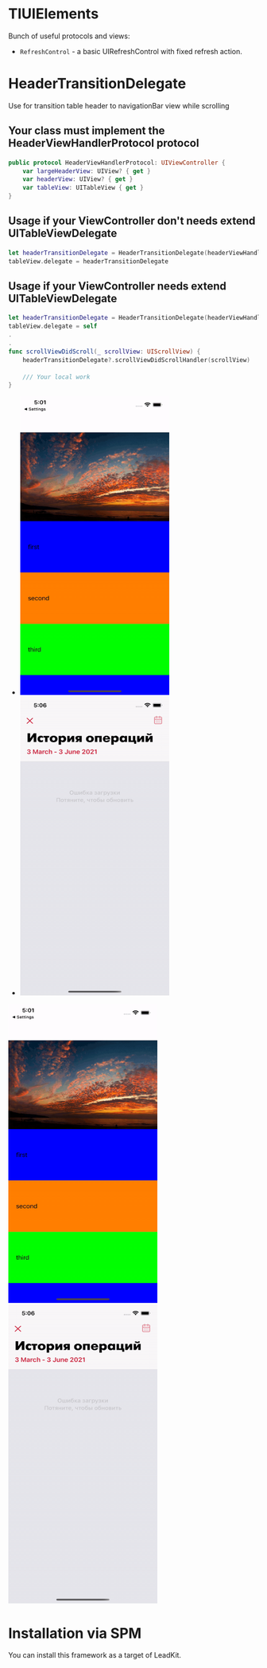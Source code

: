 # TIUIElements

Bunch of useful protocols and views:

- `RefreshControl` - a basic UIRefreshControl with fixed refresh action.

# HeaderTransitionDelegate
Use for transition table header to navigationBar view while scrolling

## Your class must implement the HeaderViewHandlerProtocol protocol
```swift 
public protocol HeaderViewHandlerProtocol: UIViewController {
    var largeHeaderView: UIView? { get }
    var headerView: UIView? { get }
    var tableView: UITableView { get }
}
```

## Usage if your ViewController don't needs extend UITableViewDelegate
```swift 
let headerTransitionDelegate = HeaderTransitionDelegate(headerViewHandler: self)
tableView.delegate = headerTransitionDelegate
```

## Usage if your ViewController needs extend UITableViewDelegate
```swift 
let headerTransitionDelegate = HeaderTransitionDelegate(headerViewHandler: self)
tableView.delegate = self
.
.
func scrollViewDidScroll(_ scrollView: UIScrollView) {
    headerTransitionDelegate?.scrollViewDidScrollHandler(scrollView)
    
    /// Your local work
}
```

<ul id="film_strip">
  <li><img src="Assets/first_header_transition_exemple.gif" width="300" height="600" alt="" /></li>
  <li><img src="Assets/licard_header_transition_exemple.gif" width="300" height="600" alt="" /></li>
</ul>

<div style=”width:50%”>
	<img src="Assets/first_header_transition_exemple.gif" width=300 height=600>  
</div> 
<div style=”width:50%”>
	<img src="Assets/licard_header_transition_exemple.gif" width=300 height=600>  
</div> 


# Installation via SPM

You can install this framework as a target of LeadKit.